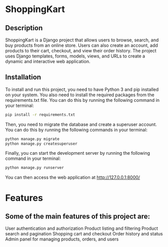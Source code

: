 # ShoppingKart

## Description

ShoppingKart is a Django project that allows users to browse, search, and buy products from an online store. Users can also create an account, add products to their cart, checkout, and view their order history. The project uses Django templates, forms, models, views, and URLs to create a dynamic and interactive web application.

## Installation

To install and run this project, you need to have Python 3 and pip installed on your system. You also need to install the required packages from the requirements.txt file. You can do this by running the following command in your terminal:

```bash
pip install -r requirements.txt
```
Then, you need to migrate the database and create a superuser account. You can do this by running the following commands in your terminal:

```bash
python manage.py migrate
python manage.py createsuperuser
```

Finally, you can start the development server by running the following command in your terminal:

```bash
python manage.py runserver
```

You can then access the web application at http://127.0.0.1:8000/

# Features
## Some of the main features of this project are:

User authentication and authorization
Product listing and filtering
Product search and pagination
Shopping cart and checkout
Order history and status
Admin panel for managing products, orders, and users
